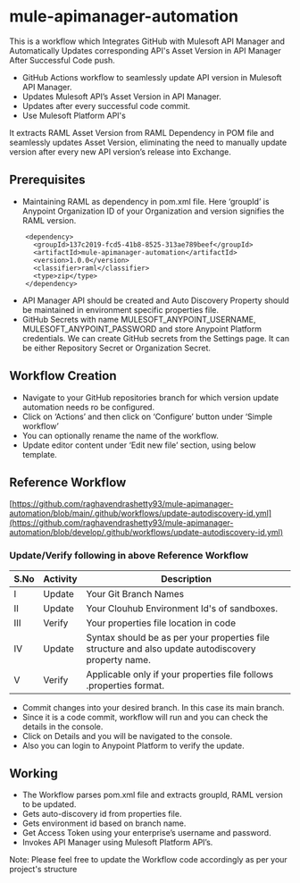 # mule-apimanager-automation
This is a workflow which Integrates GitHub with Mulesoft API Manager and Automatically Updates corresponding API's Asset Version in API Manager After Successful Code push.

- GitHub Actions workflow to seamlessly update API version in Mulesoft API Manager.
- Updates Mulesoft API’s Asset Version in API Manager.
- Updates after every successful code commit. 
- Use Mulesoft Platform API's
  
It extracts RAML Asset Version from RAML Dependency in POM file and seamlessly updates Asset Version, eliminating the need to manually update version after every new API version’s release into Exchange.

## Prerequisites
- Maintaining RAML as dependency in pom.xml file. Here ‘groupId’ is Anypoint Organization ID of your Organization and version signifies the RAML version.
```
    <dependency>
      <groupId>137c2019-fcd5-41b8-8525-313ae789beef</groupId>
      <artifactId>mule-apimanager-automation</artifactId>
      <version>1.0.0</version>
      <classifier>raml</classifier>
      <type>zip</type>
    </dependency>
```
- API Manager API should be created and Auto Discovery Property should be maintained in environment specific properties file.
- GitHub Secrets with name MULESOFT_ANYPOINT_USERNAME, MULESOFT_ANYPOINT_PASSWORD and store Anypoint Platform credentials. We can create GitHub secrets from the Settings page. It can be either Repository Secret or Organization Secret.
  
## Workflow Creation

- Navigate to your GitHub repositories branch for which version update automation needs ro be configured.
- Click on ‘Actions’ and then click on ‘Configure’ button under ‘Simple workflow’
- You can optionally rename the name of the workflow.
- Update editor content under ‘Edit new file’ section, using below template.

## Reference Workflow
[https://github.com/raghavendrashetty93/mule-apimanager-automation/blob/main/.github/workflows/update-autodiscovery-id.yml](https://github.com/raghavendrashetty93/mule-apimanager-automation/blob/develop/.github/workflows/update-autodiscovery-id.yml)

### Update/Verify following in above Reference Workflow

| S.No  | Activity | Description |
| ------------- | ------------- | ------------- |
| I   | Update  | Your Git Branch Names  |
| II  | Update  | Your Clouhub Environment Id's of sandboxes.  |
| III | Verify  | Your properties file location in code  |
| IV  | Update  | Syntax should be as per your properties file structure and also update autodiscovery property name.  |
| V   | Verify  | Applicable only if your properties file follows .properties format.  |

- Commit changes into your desired branch. In this case its main branch.
- Since it is a code commit, workflow will run and you can check the details in the console.
- Click on Details and you will be navigated to the console.
- Also you can login to Anypoint Platform to verify the update.

## Working

- The Workflow parses pom.xml file and extracts groupId, RAML version to be updated.
- Gets auto-discovery id from properties file.
- Gets environment id based on branch name.
- Get Access Token using your enterprise’s username and password.
- Invokes API Manager using Mulesoft Platform API’s.

Note: Please feel free to update the Workflow code accordingly as per your project's structure
